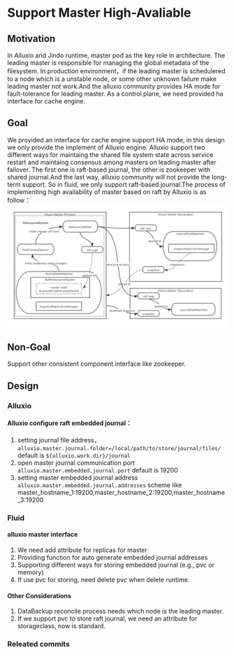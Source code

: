 # Support Master High-Avaliable

## Motivation
In Alluxio and Jindo runtime, master pod as the key role in architecture. The leading master is responsible for managing the global metadata of the filesystem. In production environment，if the leading master is schedulered to a node which is a unstable node, or some other unknown failure make leading master not work.And the alluxio community provides HA mode for fault-tolerance for leading master. As a control plane, we need provided ha interface for cache engine.
## Goal
We provided an interface for cache engine support HA mode, in this design we only provide the implement of Alluxio engine. Alluxio support two different ways for maintaing the shared file system state across service restart and maintaing consensus among masters on leading master after failover. The first one is raft-based journal, the other is zookeeper with shared journal.And the last way, alluxio community will not provide the long-term support. So in fluid, we only support raft-based journal.The process of implementing high availability of master based on raft by Alluxio is as follow：
![](./images/alluxio_raft_overview.jpg)

## Non-Goal
Support other consistent component interface like zookeeper.
## Design

### Alluxio

#### Alluxio configure raft embedded journal：
1. setting journal file address，`alluxio.master.journal.folder=/local/path/to/store/journal/files/` default is `${alluxio.work.dir}/journal`
2. open master journal communication port `alluxio.master.embedded.journal.port` default is  19200
3. setting master embedded journal address `alluxio.master.embedded.journal.addresses` scheme like master_hostname_1:19200,master_hostname_2:19200,master_hostname_3:19200


### Fluid

#### alluxio master interface
1. We need add attribute for replicas for master
2. Providing function for auto generate embedded journal addresses
3. Supporting different ways for storing embedded journal (e.g., pvc or memory)
4. If use pvc for storing, need delete pvc when delete runtime.

#### Other Considerations
1. DataBackup reconcile process needs which node is the leading master.
2. If we support pvc to store raft journal, we need an attribute for storageclass, now is standard. 

### Releated commits






